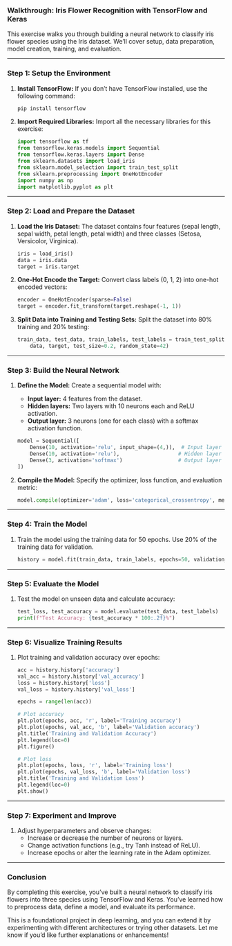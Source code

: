 ### Walkthrough: Iris Flower Recognition with TensorFlow and Keras

This exercise walks you through building a neural network to classify iris flower species using the Iris dataset. We’ll cover setup, data preparation, model creation, training, and evaluation.

---

### **Step 1: Setup the Environment**
1. **Install TensorFlow:**
   If you don’t have TensorFlow installed, use the following command:
   ```bash
   pip install tensorflow
   ```

2. **Import Required Libraries:**
   Import all the necessary libraries for this exercise:
   ```python
   import tensorflow as tf
   from tensorflow.keras.models import Sequential
   from tensorflow.keras.layers import Dense
   from sklearn.datasets import load_iris
   from sklearn.model_selection import train_test_split
   from sklearn.preprocessing import OneHotEncoder
   import numpy as np
   import matplotlib.pyplot as plt
   ```

---

### **Step 2: Load and Prepare the Dataset**
1. **Load the Iris Dataset:**
   The dataset contains four features (sepal length, sepal width, petal length, petal width) and three classes (Setosa, Versicolor, Virginica).
   ```python
   iris = load_iris()
   data = iris.data
   target = iris.target
   ```

2. **One-Hot Encode the Target:**
   Convert class labels (0, 1, 2) into one-hot encoded vectors:
   ```python
   encoder = OneHotEncoder(sparse=False)
   target = encoder.fit_transform(target.reshape(-1, 1))
   ```

3. **Split Data into Training and Testing Sets:**
   Split the dataset into 80% training and 20% testing:
   ```python
   train_data, test_data, train_labels, test_labels = train_test_split(
       data, target, test_size=0.2, random_state=42)
   ```

---

### **Step 3: Build the Neural Network**
1. **Define the Model:**
   Create a sequential model with:
   - **Input layer:** 4 features from the dataset.
   - **Hidden layers:** Two layers with 10 neurons each and ReLU activation.
   - **Output layer:** 3 neurons (one for each class) with a softmax activation function.
   ```python
   model = Sequential([
       Dense(10, activation='relu', input_shape=(4,)),  # Input layer
       Dense(10, activation='relu'),                   # Hidden layer
       Dense(3, activation='softmax')                  # Output layer
   ])
   ```

2. **Compile the Model:**
   Specify the optimizer, loss function, and evaluation metric:
   ```python
   model.compile(optimizer='adam', loss='categorical_crossentropy', metrics=['accuracy'])
   ```

---

### **Step 4: Train the Model**
1. Train the model using the training data for 50 epochs. Use 20% of the training data for validation.
   ```python
   history = model.fit(train_data, train_labels, epochs=50, validation_split=0.2)
   ```

---

### **Step 5: Evaluate the Model**
1. Test the model on unseen data and calculate accuracy:
   ```python
   test_loss, test_accuracy = model.evaluate(test_data, test_labels)
   print(f"Test Accuracy: {test_accuracy * 100:.2f}%")
   ```

---

### **Step 6: Visualize Training Results**
1. Plot training and validation accuracy over epochs:
   ```python
   acc = history.history['accuracy']
   val_acc = history.history['val_accuracy']
   loss = history.history['loss']
   val_loss = history.history['val_loss']

   epochs = range(len(acc))

   # Plot accuracy
   plt.plot(epochs, acc, 'r', label='Training accuracy')
   plt.plot(epochs, val_acc, 'b', label='Validation accuracy')
   plt.title('Training and Validation Accuracy')
   plt.legend(loc=0)
   plt.figure()

   # Plot loss
   plt.plot(epochs, loss, 'r', label='Training loss')
   plt.plot(epochs, val_loss, 'b', label='Validation loss')
   plt.title('Training and Validation Loss')
   plt.legend(loc=0)
   plt.show()
   ```

---

### **Step 7: Experiment and Improve**
1. Adjust hyperparameters and observe changes:
   - Increase or decrease the number of neurons or layers.
   - Change activation functions (e.g., try Tanh instead of ReLU).
   - Increase epochs or alter the learning rate in the Adam optimizer.

---

### **Conclusion**
By completing this exercise, you’ve built a neural network to classify iris flowers into three species using TensorFlow and Keras. You’ve learned how to preprocess data, define a model, and evaluate its performance.

This is a foundational project in deep learning, and you can extend it by experimenting with different architectures or trying other datasets. Let me know if you’d like further explanations or enhancements!